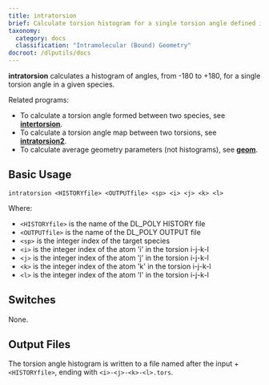 ```yaml
---
title: intratorsion
brief: Calculate torsion histogram for a single torsion angle defined in one species
taxonomy:
  category: docs
  classification: "Intramolecular (Bound) Geometry"
docroot: /dlputils/docs
---
```


**intratorsion** calculates a histogram of angles, from -180 to +180, for a single torsion angle in a given species.

Related programs:
+ To calculate a torsion angle formed between two species, see [**intertorsion**](/dlputils/docs/utilities/intertorsion).
+ To calculate a torsion angle map between two torsions, see [**intratorsion2**](/dlputils/docs/utilities/intratorsion2).
+ To calculate average geometry parameters (not histograms), see [**geom**](/dlputils/docs/utilities/geom).

## Basic Usage

```
intratorsion <HISTORYfile> <OUTPUTfile> <sp> <i> <j> <k> <l>
```

Where:
+ `<HISTORYfile>` is the name of the DL_POLY HISTORY file
+ `<OUTPUTfile>` is the name of the DL_POLY OUTPUT file
+ `<sp>` is the integer index of the target species
+ `<i>` is the integer index of the atom 'i' in the torsion i-j-k-l
+ `<j>` is the integer index of the atom 'j' in the torsion i-j-k-l
+ `<k>` is the integer index of the atom 'k' in the torsion i-j-k-l
+ `<l>` is the integer index of the atom 'l' in the torsion i-j-k-l

## Switches

None.

## Output Files

The torsion angle histogram is written to a file named after the input + `<HISTORYfile>`, ending with `<i>-<j>-<k>-<l>.tors`.


